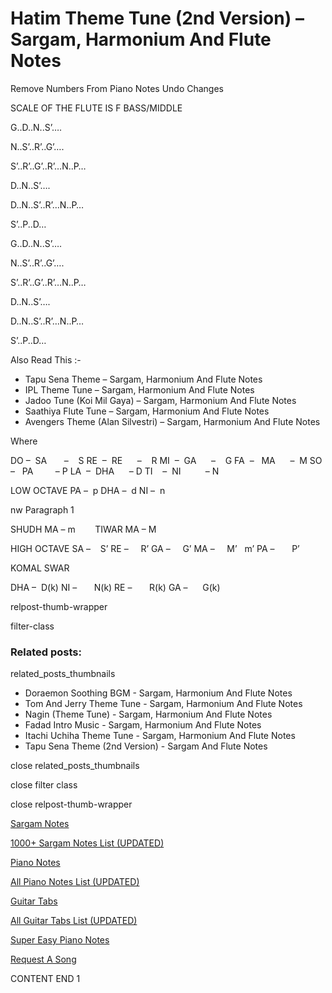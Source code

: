 
# Hatim Theme Tune (2nd Version) – Sargam, Harmonium And Flute Notes

Remove Numbers From Piano Notes
Undo Changes

SCALE OF THE FLUTE IS F BASS/MIDDLE

G..D..N..S’….

N..S’..R’..G’….

S’..R’..G’..R’…N..P…

D..N..S’….

D..N..S’..R’…N..P…

S’..P..D…



G..D..N..S’….

N..S’..R’..G’….

S’..R’..G’..R’…N..P…

D..N..S’….

D..N..S’..R’…N..P…

S’..P..D…

Also Read This :-

* Tapu Sena Theme – Sargam, Harmonium And Flute Notes
* IPL Theme Tune – Sargam, Harmonium And Flute Notes
* Jadoo Tune (Koi Mil Gaya) – Sargam, Harmonium And Flute Notes
* Saathiya Flute Tune – Sargam, Harmonium And Flute Notes
* Avengers Theme (Alan Silvestri) – Sargam, Harmonium And Flute Notes

Where

DO –  SA       –    S
RE  –  RE      –    R
MI  –  GA      –    G
FA  –   MA      –  M
SO  –   PA         – P
LA  –  DHA      – D
TI    –  NI          – N

LOW OCTAVE
PA –  p
DHA –  d
NI –  n

nw Paragraph 1

SHUDH MA – m        TIWAR MA – M

HIGH OCTAVE
SA –    S’
RE –     R’
GA –     G’
MA –     M’   m’
PA –       P’

KOMAL SWAR

DHA –  D(k)
NI –       N(k)
RE –       R(k)
GA –      G(k)

relpost-thumb-wrapper

filter-class

### Related posts:

related_posts_thumbnails

* Doraemon Soothing BGM - Sargam, Harmonium And Flute Notes
* Tom And Jerry Theme Tune - Sargam, Harmonium And Flute Notes
* Nagin (Theme Tune) - Sargam, Harmonium And Flute Notes
* Fadad Intro Music - Sargam, Harmonium And Flute Notes
* Itachi Uchiha Theme Tune - Sargam, Harmonium And Flute Notes
* Tapu Sena Theme (2nd Version) - Sargam And Flute Notes

close related_posts_thumbnails

close filter class

close relpost-thumb-wrapper

[Sargam Notes](https://www.notationsworld.com/sargam-notes.html)

[1000+ Sargam Notes List (UPDATED)](https://www.notationsworld.com/all-songs-list-sargam-notes.html)

[Piano Notes](https://www.notationsworld.com/piano-notes.html)

[All Piano Notes List (UPDATED)](https://www.notationsworld.com/all-songs-list-piano-notes.html)

[Guitar Tabs](https://www.notationsworld.com/guitar-tabs.html)

[All Guitar Tabs List (UPDATED)](https://www.notationsworld.com/all-songs-list-guitar-tabs.html)

[Super Easy Piano Notes](https://studywall.in/)

[Request A Song](https://www.notationsworld.com/request-a-song.html)

CONTENT END 1

